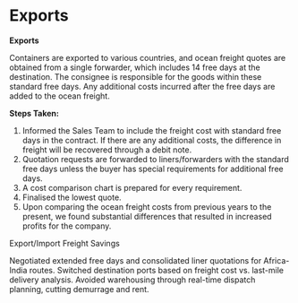 # Exports

**Exports**

Containers are exported to various countries, and ocean freight quotes are obtained from a single forwarder, which includes 14 free days at the destination. The consignee is responsible for the goods within these standard free days. Any additional costs incurred after the free days are added to the ocean freight.

**Steps Taken:**

1. Informed the Sales Team to include the freight cost with standard free days in the contract. If there are any additional costs, the difference in freight will be recovered through a debit note.
2. Quotation requests are forwarded to liners/forwarders with the standard free days unless the buyer has special requirements for additional free days.
3. A cost comparison chart is prepared for every requirement.
4. Finalised the lowest quote.
5. Upon comparing the ocean freight costs from previous years to the present, we found substantial differences that resulted in increased profits for the company.

Export/Import Freight Savings

Negotiated extended free days and consolidated liner quotations for Africa-India routes. 
Switched destination ports based on freight cost vs. last-mile delivery analysis. 
Avoided warehousing through real-time dispatch planning, cutting demurrage and rent. 


